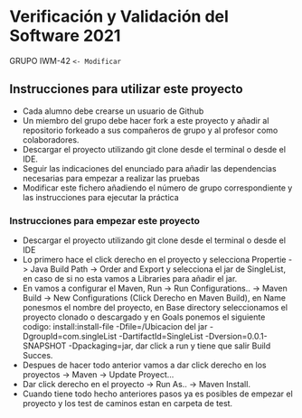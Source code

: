 # Verificación y Validación del Software 2021
GRUPO IWM-42 ``<- Modificar``

## Instrucciones para utilizar este proyecto

* Cada alumno debe crearse un usuario de Github
* Un miembro del grupo debe hacer fork a este proyecto y añadir al repositorio forkeado a sus compañeros de grupo y al profesor como colaboradores.
* Descargar el proyecto utilizando git clone desde el terminal o desde el IDE.
* Seguir las indicaciones del enunciado para añadir las dependencias necesarias para empezar a realizar las pruebas
* Modificar este fichero añadiendo el número de grupo correspondiente y las instrucciones para ejecutar la práctica

### Instrucciones para empezar este proyecto

* Descargar el proyecto utilizando git clone desde el terminal o desde el IDE
* Lo primero hace el click derecho en el proyecto y selecciona Propertie -> Java Build Path -> Order and Export y selecciona el jar de SingleList, en caso de si no esta vamos a Libraries para añadir el jar.
* En vamos a configurar el Maven, Run -> Run Configurations.. -> Maven Build -> New Configurations (Click Derecho en Maven Build), en Name ponesmos el nombre del proyecto, en Base directory seleccionamos el proyecto clonado o descargado y en Goals ponemos el siguiente codigo: install:install-file -Dfile=/Ubicacion del jar -DgroupId=com.singleList -DartifactId=SingleList -Dversion=0.0.1-SNAPSHOT -Dpackaging=jar, dar click a run y tiene que salir Build Succes.
* Despues de hacer todo anterior vamos a dar click derecho en los proyectos -> Maven -> Update Proyect...
* Dar click derecho en el proyecto -> Run As.. -> Maven Install.
* Cuando tiene todo hecho anteriores pasos ya es posibles de empezar el proyecto y los test de caminos estan en carpeta de test.
